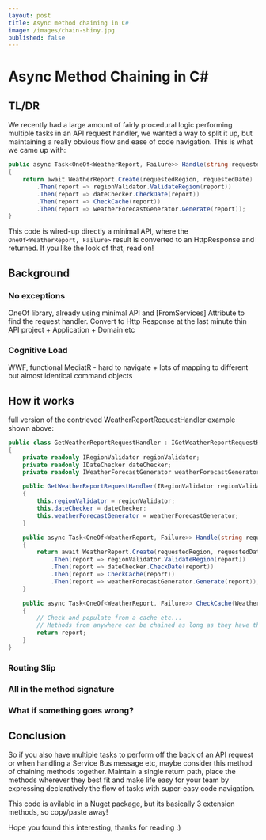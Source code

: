 ```yaml
---
layout: post
title: Async method chaining in C#
image: /images/chain-shiny.jpg
published: false
---
```


# Async Method Chaining in C#

## TL/DR

We recently had a large amount of fairly procedural logic performing multiple tasks in an API request handler, we wanted a way to split it up, but maintaining a really obvious flow and ease of code navigation. This is what we came up with:
```csharp
public async Task<OneOf<WeatherReport, Failure>> Handle(string requestedRegion, DateTime requestedDate)
{
    return await WeatherReport.Create(requestedRegion, requestedDate)
        .Then(report => regionValidator.ValidateRegion(report))
        .Then(report => dateChecker.CheckDate(report))
        .Then(report => CheckCache(report))
        .Then(report => weatherForecastGenerator.Generate(report));
}
```
This code is wired-up directly a minimal API, where the `OneOf<WeatherReport, Failure>` result is converted to an HttpResponse and returned. If you like the look of that, read on!

## Background

### No exceptions

OneOf library, already using minimal API and [FromServices] Attribute to find the request handler.
Convert to Http Response at the last minute
thin API project + Application + Domain etc

### Cognitive Load

WWF, functional
MediatR - hard to navigate + lots of mapping to different but almost identical command objects

## How it works

full version of the contrieved WeatherReportRequestHandler example shown above:
```csharp
public class GetWeatherReportRequestHandler : IGetWeatherReportRequestHandler
{
    private readonly IRegionValidator regionValidator;
    private readonly IDateChecker dateChecker;
    private readonly IWeatherForecastGenerator weatherForecastGenerator;

    public GetWeatherReportRequestHandler(IRegionValidator regionValidator, IDateChecker dateChecker, IWeatherForecastGenerator weatherForecastGenerator)
    {
        this.regionValidator = regionValidator;
        this.dateChecker = dateChecker;
        this.weatherForecastGenerator = weatherForecastGenerator;
    }

    public async Task<OneOf<WeatherReport, Failure>> Handle(string requestedRegion, DateTime requestedDate)
    {
        return await WeatherReport.Create(requestedRegion, requestedDate)
            .Then(report => regionValidator.ValidateRegion(report))
            .Then(report => dateChecker.CheckDate(report))
            .Then(report => CheckCache(report))
            .Then(report => weatherForecastGenerator.Generate(report));
    }

    public async Task<OneOf<WeatherReport, Failure>> CheckCache(WeatherReport report)
    {
        // Check and populate from a cache etc...
        // Methods from anywhere can be chained as long as they have the correct signature...
        return report;
    }
}
```

### Routing Slip

### All in the method signature

### What if something goes wrong?

## Conclusion

So if you also have multiple tasks to perform off the back of an API request or when handling a Service Bus message etc, maybe consider this method of chaining methods together. Maintain a single return path, place the methods wherever they best fit and make life easy for your team by expressing declaratively the flow of tasks with super-easy code navigation. 

This code is avilable in a Nuget package, but its basically 3 extension methods, so copy/paste away!

Hope you found this interesting, thanks for reading :)
